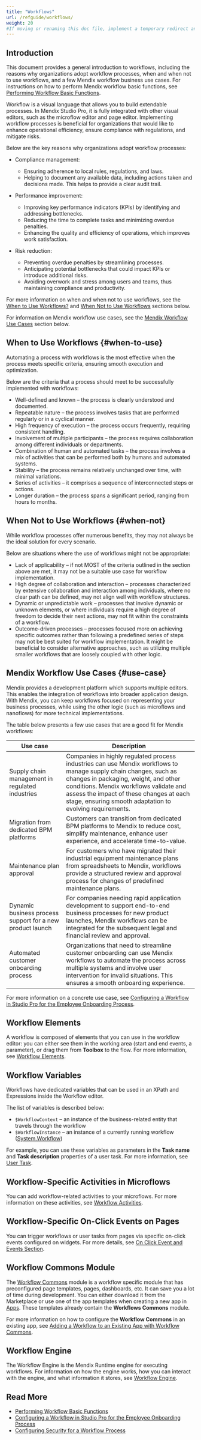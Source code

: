 ```yaml
---
title: "Workflows"
url: /refguide/workflows/
weight: 20
#If moving or renaming this doc file, implement a temporary redirect and let the respective team know they should update the URL in the product. See Mapping to Products for more details.
---
```


## Introduction

This document provides a general introduction to workflows, including the reasons why organizations adopt workflow processes, when and when not to use workflows, and a few Mendix workflow business use cases. For instructions on how to perform Mendix workflow basic functions, see [Performing Workflow Basic Functions](/refguide/perform-workflow-basic-functions/).

Workflow is a visual language that allows you to build extendable processes. In Mendix Studio Pro, it is fully integrated with other visual editors, such as the microflow editor and page editor. Implementing workflow processes is beneficial for organizations that would like to enhance operational efficiency, ensure compliance with regulations, and mitigate risks. 

Below are the key reasons why organizations adopt workflow processes:

* Compliance management:
    * Ensuring adherence to local rules, regulations, and laws.
    * Helping to document any available data, including actions taken and decisions made. This helps to provide a clear audit trail.

* Performance improvement:
    * Improving key performance indicators (KPIs) by identifying and addressing bottlenecks.
    * Reducing the time to complete tasks and minimizing overdue penalties.
    * Enhancing the quality and efficiency of operations, which improves work satisfaction.

* Risk reduction:
    * Preventing overdue penalties by streamlining processes.
    * Anticipating potential bottlenecks that could impact KPIs or introduce additional risks.
    * Avoiding overwork and stress among users and teams, thus maintaining compliance and productivity.

For more information on when and when not to use workflows, see the [When to Use Workflows?](#when-to-use) and [When Not to Use Workflows](#when-not) sections below.

For information on Mendix workflow use cases, see the [Mendix Workflow Use Cases](#use-case) section below.

## When to Use Workflows {#when-to-use}

Automating a process with workflows is the most effective when the process meets specific criteria, ensuring smooth execution and optimization. 

Below are the criteria that a process should meet to be successfully implemented with workflows:

* Well-defined and known – the process is clearly understood and documented.
* Repeatable nature – the process involves tasks that are performed regularly or in a cyclical manner.
* High frequency of execution – the process occurs frequently, requiring consistent handling.
* Involvement of multiple participants – the process requires collaboration among different individuals or departments.
* Combination of human and automated tasks – the process involves a mix of activities that can be performed both by humans and automated systems.
* Stability – the process remains relatively unchanged over time, with minimal variations.
* Series of activities – it comprises a sequence of interconnected steps or actions.
* Longer duration – the process spans a significant period, ranging from hours to months.

## When Not to Use Workflows {#when-not}

While workflow processes offer numerous benefits, they may not always be the ideal solution for every scenario. 

Below are situations where the use of workflows might not be appropriate:

* Lack of applicability – if not MOST of the criteria outlined in the section above are met, it may not be a suitable use case for workflow implementation.
* High degree of collaboration and interaction – processes characterized by extensive collaboration and interaction among individuals, where no clear path can be defined, may not align well with workflow structures.
* Dynamic or unpredictable work – processes that involve dynamic or unknown elements, or where individuals require a high degree of freedom to decide their next actions, may not fit within the constraints of a workflow.
* Outcome-driven processes – processes focused more on achieving specific outcomes rather than following a predefined series of steps may not be best suited for workflow implementation. It might be beneficial to consider alternative approaches, such as utilizing multiple smaller workflows that are loosely coupled with other logic.

## Mendix Workflow Use Cases {#use-case}

Mendix provides a development platform which supports multiple editors. This enables the integration of workflows into broader application design. With Mendix, you can keep workflows focused on representing your business processes, while using the other logic (such as microflows and nanoflows) for more technical implementations.

The table below presents a few use cases that are a good fit for Mendix workflows:

| Use case | Description |
| --- | --- |
| Supply chain management in regulated industries | Companies in highly regulated process industries can use Mendix workflows to manage supply chain changes, such as changes in packaging, weight, and other conditions. Mendix workflows validate and assess the impact of these changes at each stage, ensuring smooth adaptation to evolving requirements. |
| Migration from dedicated BPM platforms | Customers can transition from dedicated BPM platforms to Mendix to reduce cost, simplify maintenance, enhance user experience, and accelerate time-to-value. |
| Maintenance plan approval | For customers who have migrated their industrial equipment maintenance plans from spreadsheets to Mendix, workflows provide a structured review and approval process for changes of predefined maintenance plans. |
| Dynamic business process support for a new product launch | For companies needing rapid application development to support end-to-end business processes for new product launches, Mendix workflows can be integrated for the subsequent legal and financial review and approval. |
| Automated customer onboarding process | Organizations that need to streamline customer onboarding can use Mendix workflows to automate the process across multiple systems and involve user intervention for invalid situations. This ensures a smooth onboarding experience. |

For more information on a concrete use case, see [Configuring a Workflow in Studio Pro for the Employee Onboarding Process](/refguide/workflow-how-to-configure/).

## Workflow Elements

A workflow is composed of elements that you can use in the workflow editor: you can either see them in the working area (start and end events, a parameter), or drag them from **Toolbox** to the flow. For more information, see [Workflow Elements](/refguide/workflow-elements/). 

## Workflow Variables

Workflows have dedicated variables that can be used in an XPath and Expressions inside the Workflow editor. 

The list of variables is described below: 

* `$WorkflowContext` – an instance of the business-related entity that travels through the workflow
* `$WorkflowInstance` – an instance of a currently running workflow ([System.Workflow](/refguide/workflow-engine/#system-workflow))

For example, you can use these variables as parameters in the **Task name** and **Task description** properties of a user task. For more information, see [User Task](/refguide/user-task/). 

## Workflow-Specific Activities in Microflows

You can add workflow-related activities to your microflows. For more information on these activities, see [Workflow Activities](/refguide/workflow-activities/). 

## Workflow-Specific On-Click Events on Pages

You can trigger workflows or user tasks from pages via specific on-click events configured on widgets. For more details, see [On Click Event and Events Section](/refguide/on-click-event/).

## Workflow Commons Module

The [Workflow Commons](/appstore/modules/workflow-commons/) module is a workflow specific module that has preconfigured page templates, pages, dashboards, etc. It can save you a lot of time during development. You can either download it from the Marketplace or use one of the app templates when creating a new app in [Apps](https://sprintr.home.mendix.com/). These templates already contain the **Workflows Commons** module.

For more information on how to configure the **Workflow Commons** in an existing app, see [Adding a Workflow to an Existing App with Workflow Commons](/refguide/workflow-setting-up-app/).

## Workflow Engine

The Workflow Engine is the Mendix Runtime engine for executing workflows. For information on how the engine works, how you can interact with the engine, and what information it stores, see [Workflow Engine](/refguide/workflow-engine/).

## Read More

* [Performing Workflow Basic Functions](/refguide/perform-workflow-basic-functions/)
* [Configuring a Workflow in Studio Pro for the Employee Onboarding Process](/refguide/workflow-how-to-configure/)
* [Configuring Security for a Workflow Process](/refguide/workflow-security/)
